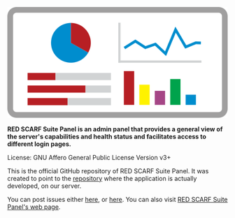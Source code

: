 <p align="center"><img src="red_scarf_suite_panel_logo_simple.svg" alt="RED SCARF Suite Panel Logo"/></p>

**RED SCARF Suite Panel is an admin panel that provides a general view of the server's capabilities and health status and facilitates access to different login pages.**

License: GNU Affero General Public License Version v3+

This is the official GitHub repository of RED SCARF Suite Panel. It was created to point to the <a href="https://git.doublebastion.com/red-scarf-suite-panel/" rel="noreferrer noopener" target="_blank">repository</a> where the application is actually developed, on our server.

You can post issues either <a href="https://github.com/DoubleBastionAdmin/red-scarf-suite-panel/issues" rel="noreferrer noopener" target="_blank">here</a>, or <a href="https://git.doublebastion.com/red-scarf-suite-panel/issues/develop" rel="noreferrer noopener" target="_blank">here</a>. You can also visit <a href="https://www.doublebastion.com/red-scarf-suite-panel/" rel="noreferrer noopener" target="_blank">RED SCARF Suite Panel's web page</a>.
